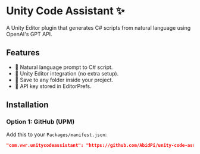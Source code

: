 # Unity Code Assistant ✨

A Unity Editor plugin that generates C# scripts from natural language using OpenAI's GPT API.

## Features

- 🧠 Natural language prompt to C# script.
- 🧰 Unity Editor integration (no extra setup).
- 📁 Save to any folder inside your project.
- 🔐 API key stored in EditorPrefs.

## Installation

### Option 1: GitHub (UPM)

Add this to your `Packages/manifest.json`:

```json
"com.vwr.unitycodeassistant": "https://github.com/AbidPi/unity-code-assistant.git"
